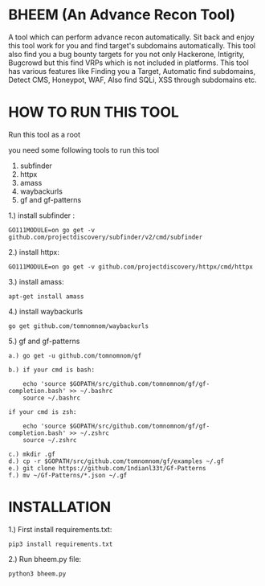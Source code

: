 # BHEEM (An Advance Recon Tool)
A tool which can perform advance recon automatically. Sit back and enjoy this tool work for you and find target's subdomains automatically. This tool also find you a bug bounty targets for you not only Hackerone, Intigrity, Bugcrowd but this find VRPs which is not included in platforms. This tool has various features like Finding you a Target, Automatic find subdomains, Detect CMS, Honeypot, WAF, Also find SQLi, XSS through subdomains etc.

# HOW TO RUN THIS TOOL

Run this tool as a root

you need some following tools to run this tool

1. subfinder
2. httpx
3. amass
4. waybackurls
5. gf and gf-patterns

1.) install subfinder : 
	
	GO111MODULE=on go get -v github.com/projectdiscovery/subfinder/v2/cmd/subfinder

2.) install httpx:

	GO111MODULE=on go get -v github.com/projectdiscovery/httpx/cmd/httpx

3.) install amass:
	
	apt-get install amass

4.) install waybackurls

	go get github.com/tomnomnom/waybackurls

5.) gf and gf-patterns

	a.) go get -u github.com/tomnomnom/gf
	
	b.) if your cmd is bash:
		
		echo 'source $GOPATH/src/github.com/tomnomnom/gf/gf-completion.bash' >> ~/.bashrc
		source ~/.bashrc
	
	if your cmd is zsh:

		echo 'source $GOPATH/src/github.com/tomnomnom/gf/gf-completion.bash' >> ~/.zshrc
		source ~/.zshrc

	c.) mkdir .gf
	d.) cp -r $GOPATH/src/github.com/tomnomnom/gf/examples ~/.gf
	e.) git clone https://github.com/1ndianl33t/Gf-Patterns
	f.) mv ~/Gf-Patterns/*.json ~/.gf 	
  
# INSTALLATION

1.) First install requirements.txt:

    pip3 install requirements.txt

2.) Run bheem.py file:

    python3 bheem.py
